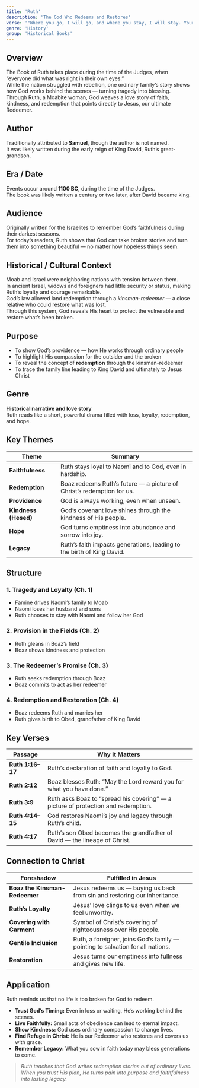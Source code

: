 ```yaml
---
title: 'Ruth'
description: 'The God Who Redeems and Restores'
verse: '"Where you go, I will go, and where you stay, I will stay. Your people will be my people and your God my God." — Ruth 1:16'
genre: 'History'
group: 'Historical Books'
---
```


## Overview  
The Book of Ruth takes place during the time of the Judges, when “everyone did what was right in their own eyes.”  
While the nation struggled with rebellion, one ordinary family’s story shows how God works behind the scenes — turning tragedy into blessing.  
Through Ruth, a Moabite woman, God weaves a love story of faith, kindness, and redemption that points directly to Jesus, our ultimate Redeemer.

## Author  
Traditionally attributed to **Samuel**, though the author is not named.  
It was likely written during the early reign of King David, Ruth’s great-grandson.

## Era / Date  
Events occur around **1100 BC**, during the time of the Judges.  
The book was likely written a century or two later, after David became king.

## Audience  
Originally written for the Israelites to remember God’s faithfulness during their darkest seasons.  
For today’s readers, Ruth shows that God can take broken stories and turn them into something beautiful — no matter how hopeless things seem.

## Historical / Cultural Context  
Moab and Israel were neighboring nations with tension between them.  
In ancient Israel, widows and foreigners had little security or status, making Ruth’s loyalty and courage remarkable.  
God’s law allowed land redemption through a *kinsman-redeemer* — a close relative who could restore what was lost.  
Through this system, God reveals His heart to protect the vulnerable and restore what’s been broken.

## Purpose  
- To show God’s providence — how He works through ordinary people  
- To highlight His compassion for the outsider and the broken  
- To reveal the concept of **redemption** through the kinsman-redeemer  
- To trace the family line leading to King David and ultimately to Jesus Christ  

## Genre  
**Historical narrative and love story**  
Ruth reads like a short, powerful drama filled with loss, loyalty, redemption, and hope.

## Key Themes  

| Theme | Summary |
|-------|----------|
| **Faithfulness** | Ruth stays loyal to Naomi and to God, even in hardship. |
| **Redemption** | Boaz redeems Ruth’s future — a picture of Christ’s redemption for us. |
| **Providence** | God is always working, even when unseen. |
| **Kindness (Hesed)** | God’s covenant love shines through the kindness of His people. |
| **Hope** | God turns emptiness into abundance and sorrow into joy. |
| **Legacy** | Ruth’s faith impacts generations, leading to the birth of King David. |

## Structure  

### 1. Tragedy and Loyalty (Ch. 1)
- Famine drives Naomi’s family to Moab  
- Naomi loses her husband and sons  
- Ruth chooses to stay with Naomi and follow her God  

### 2. Provision in the Fields (Ch. 2)
- Ruth gleans in Boaz’s field  
- Boaz shows kindness and protection  

### 3. The Redeemer’s Promise (Ch. 3)
- Ruth seeks redemption through Boaz  
- Boaz commits to act as her redeemer  

### 4. Redemption and Restoration (Ch. 4)
- Boaz redeems Ruth and marries her  
- Ruth gives birth to Obed, grandfather of King David  

## Key Verses  

| Passage | Why It Matters |
|----------|----------------|
| **Ruth 1:16–17** | Ruth’s declaration of faith and loyalty to God. |
| **Ruth 2:12** | Boaz blesses Ruth: “May the Lord reward you for what you have done.” |
| **Ruth 3:9** | Ruth asks Boaz to “spread his covering” — a picture of protection and redemption. |
| **Ruth 4:14–15** | God restores Naomi’s joy and legacy through Ruth’s child. |
| **Ruth 4:17** | Ruth’s son Obed becomes the grandfather of David — the lineage of Christ. |

## Connection to Christ  

| Foreshadow | Fulfilled in Jesus |
|-------------|-------------------|
| **Boaz the Kinsman-Redeemer** | Jesus redeems us — buying us back from sin and restoring our inheritance. |
| **Ruth’s Loyalty** | Jesus’ love clings to us even when we feel unworthy. |
| **Covering with Garment** | Symbol of Christ’s covering of righteousness over His people. |
| **Gentile Inclusion** | Ruth, a foreigner, joins God’s family — pointing to salvation for all nations. |
| **Restoration** | Jesus turns our emptiness into fullness and gives new life. |

## Application  
Ruth reminds us that no life is too broken for God to redeem.  
- **Trust God’s Timing:** Even in loss or waiting, He’s working behind the scenes.  
- **Live Faithfully:** Small acts of obedience can lead to eternal impact.  
- **Show Kindness:** God uses ordinary compassion to change lives.  
- **Find Refuge in Christ:** He is our Redeemer who restores and covers us with grace.  
- **Remember Legacy:** What you sow in faith today may bless generations to come.  

> *Ruth teaches that God writes redemption stories out of ordinary lives. When you trust His plan, He turns pain into purpose and faithfulness into lasting legacy.*
